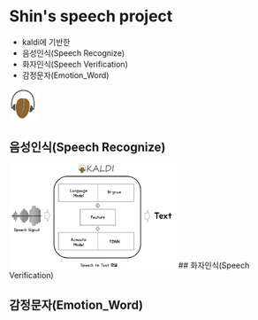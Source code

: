 # Shin's speech project
* kaldi에 기반한  
* 음성인식(Speech Recognize)  
* 화자인식(Speech Verification)  
* 감정문자(Emotion_Word)  
<img src="/img/kaldi.png" width="10%">  



## 음성인식(Speech Recognize)
<img src="/img/Speech_Recognition.png" width="60%">
## 화자인식(Speech Verification)

## 감정문자(Emotion_Word)
